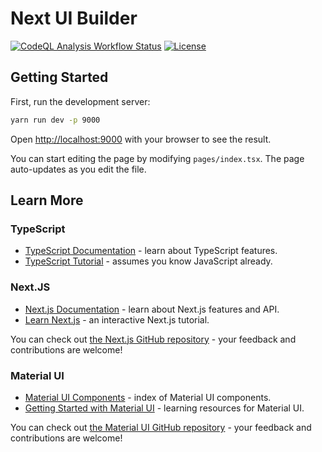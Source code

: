 # Next UI Builder

[![CodeQL Analysis Workflow Status](https://github.com/Rethunk-Tech/next-ui-builder/actions/workflows/codeql-analysis.yml/badge.svg)](https://github.com/Rethunk-Tech/next-ui-builder/actions)
[![License](https://badgen.net/badge/License/CC-BY-NC-SA-2.0/blue)](https://github.com/Rethunk-Tech/next-ui-builder/blob/main/LICENSE.txt)

## Getting Started

First, run the development server:

```bash
yarn run dev -p 9000
```

Open [http://localhost:9000](http://localhost:9000) with your browser to see the result.

You can start editing the page by modifying `pages/index.tsx`. The page auto-updates as you edit the file.

## Learn More

### TypeScript

- [TypeScript Documentation](https://www.typescriptlang.org/docs/) - learn about TypeScript features.
- [TypeScript Tutorial](https://www.typescripttutorial.net/) - assumes you know JavaScript already.

### Next.JS

- [Next.js Documentation](https://nextjs.org/docs) - learn about Next.js features and API.
- [Learn Next.js](https://nextjs.org/learn) - an interactive Next.js tutorial.

You can check out [the Next.js GitHub repository](https://github.com/vercel/next.js/) - your feedback and contributions are welcome!

### Material UI

- [Material UI Components](https://mui.com/material-ui/) - index of Material UI components.
- [Getting Started with Material UI](https://mui.com/material-ui/getting-started/learn/) - learning resources for Material UI.

You can check out [the Material UI GitHub repository](https://github.com/mui/material-ui) - your feedback and contributions are welcome!
